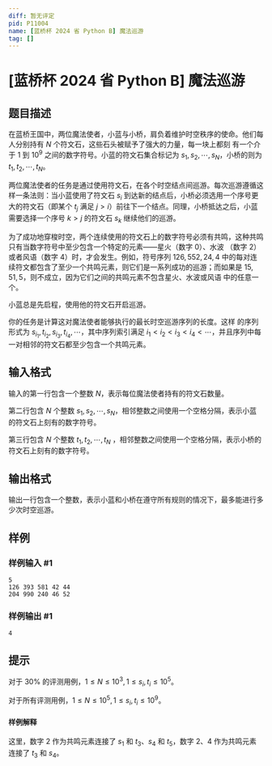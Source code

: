 ```yaml
---
diff: 暂无评定
pid: P11004
name: [蓝桥杯 2024 省 Python B] 魔法巡游
tag: []
---
```

# [蓝桥杯 2024 省 Python B] 魔法巡游
## 题目描述

在蓝桥王国中，两位魔法使者，小蓝与小桥，肩负着维护时空秩序的使命。他们每人分别持有 $N$ 个符文石，这些石头被赋予了强大的力量，每一块上都刻
有一个介于 $1$ 到 $10^9$ 之间的数字符号。小蓝的符文石集合标记为 $s_1, s_2, \cdots , s_N$，小桥的则为 $t_1, t_2, \cdots , t_N$。

两位魔法使者的任务是通过使用符文石，在各个时空结点间巡游。每次巡游遵循这样一条法则：当小蓝使用了符文石 $s_i$ 到达新的结点后，小桥必须选用一个序号更大的符文石（即某个 $t_j$ 满足 $j > i$）前往下一个结点。同理，小桥抵达之后，小蓝需要选择一个序号 $k > j$ 的符文石 $s_k$ 继续他们的巡游。

为了成功地穿梭时空，两个连续使用的符文石上的数字符号必须有共鸣，这种共鸣只有当数字符号中至少包含一个特定的元素——星火（数字 $0$）、水波
（数字 $2$）或者风语（数字 $4$）时，才会发生。例如，符号序列 $126, 552, 24, 4$ 中的每对连续符文都包含了至少一个共鸣元素，则它们是一系列成功的巡游；而如果是 $15, 51, 5$，则不成立，因为它们之间的共鸣元素不包含星火、水波或风语
中的任意一个。

小蓝总是先启程，使用他的符文石开启巡游。

你的任务是计算这对魔法使者能够执行的最长时空巡游序列的长度。这样
的序列形式为 $s_{i_1}, t_{i_2}, s_{i_3}, t_{i_4}, \cdots$，其中序列索引满足 $i_1 < i_2 < i_3 < i_4 < \cdots$，并且序列中每一对相邻的符文石都至少包含一个共鸣元素。

## 输入格式

输入的第一行包含一个整数 $N$，表示每位魔法使者持有的符文石数量。

第二行包含 $N$ 个整数 $s_1, s_2, \cdots , s_N$，相邻整数之间使用一个空格分隔，表示小蓝的符文石上刻有的数字符号。

第三行包含 $N$ 个整数 $t_1, t_2, \cdots , t_N$ ，相邻整数之间使用一个空格分隔，表示小桥的符文石上刻有的数字符号。


## 输出格式

输出一行包含一个整数，表示小蓝和小桥在遵守所有规则的情况下，最多能进行多少次时空巡游。

## 样例

### 样例输入 #1
```
5
126 393 581 42 44
204 990 240 46 52

```
### 样例输出 #1
```
4

```
## 提示

对于 $30\%$ 的评测用例，$1 \le N \le 10^3,1 \le s_i
, t_i \le 10^5$。

对于所有评测用例，$1 \le N \le 10^5,1 ≤ s_i
, t_i \le 10^9$。
#### 样例解释
这里，数字 $2$ 作为共鸣元素连接了 $s_1$ 和 $t_3$、$s_4$ 和 $t_5$，数字 $2$、$4$ 作为共鸣元素
连接了 $t_3$ 和 $s_4$。

